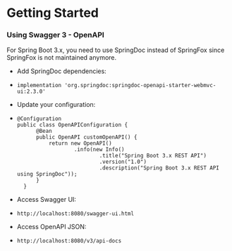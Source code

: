 # Getting Started

### Using Swagger 3 - OpenAPI
For Spring Boot 3.x, you need to use SpringDoc instead of SpringFox since SpringFox is not maintained anymore.

* Add SpringDoc dependencies:
* ```implementation 'org.springdoc:springdoc-openapi-starter-webmvc-ui:2.3.0'```

* Update your configuration:
* ```declarative
  @Configuration
  public class OpenAPIConfiguration {
        @Bean
        public OpenAPI customOpenAPI() {
            return new OpenAPI()
                    .info(new Info()
                            .title("Spring Boot 3.x REST API")
                            .version("1.0")
                            .description("Spring Boot 3.x REST API using SpringDoc"));
        }
    }
    ```
* Access Swagger UI:
* ```http://localhost:8080/swagger-ui.html```
* Access OpenAPI JSON:
* ```http://localhost:8080/v3/api-docs```
